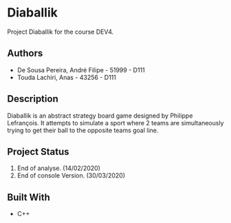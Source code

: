 # Diaballik

Project Diaballik for the course DEV4.

## Authors

* De Sousa Pereira, André Filipe - 51999 - D111
* Touda Lachiri, Anas - 43256 - D111

## Description

Diaballik is an abstract strategy board game designed by Philippe Lefrançois. It attempts to simulate a sport where 2 teams are simultaneously trying to get their ball to the opposite teams goal line.

## Project Status

 1. End of analyse. (14/02/2020)
 2. End of console Version. (30/03/2020)

## Built With

 * C++
